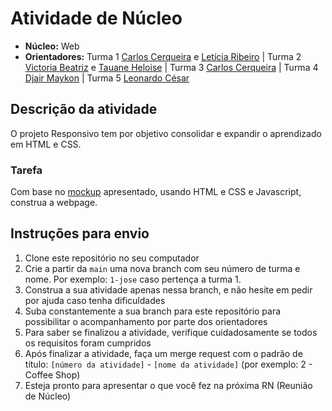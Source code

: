 # Atividade de Núcleo

- **Núcleo:** Web
- **Orientadores:** Turma 1 [Carlos Cerqueira](https://gitlab.com/Carloscerq) e [Letícia Ribeiro](https://gitlab.com/L3ty) | Turma 2 [Victoria Beatriz](https://gitlab.com/VicBia) e [Tauane Heloise](https://gitlab.com/tauaneheloise) | Turma 3 [Carlos Cerqueira](https://gitlab.com/Carloscerq) |  Turma 4 [Djair Maykon](https://gitlab.com/djairmaykon) | Turma 5 [Leonardo César](https://gitlab.com/leonardocgs)

## Descrição da atividade

O projeto Responsivo tem por objetivo consolidar e expandir o aprendizado em HTML e CSS.

### Tarefa

Com base no [mockup](https://www.figma.com/file/GPYoJZE2zG6qQRau4WgYtd/Responsividade-Web?type=design&node-id=0-1&t=zOeRk5GrBKFE2xpp-0) apresentado, usando HTML e CSS e Javascript, construa a webpage.

## Instruções para envio

1. Clone este repositório no seu computador
2. Crie a partir da `main` uma nova branch com seu número de turma e nome. Por exemplo: `1-jose` caso pertença a turma 1.
3. Construa a sua atividade apenas nessa branch, e não hesite em pedir por ajuda caso tenha dificuldades
4. Suba constantemente a sua branch para este repositório para possibilitar o acompanhamento por parte dos orientadores
5. Para saber se finalizou a atividade, verifique cuidadosamente se todos os requisitos foram cumpridos
6. Após finalizar a atividade, faça um merge request com o padrão de título: `[número da atividade]` - `[nome da atividade]` (por exemplo: 2 - Coffee Shop)
7. Esteja pronto para apresentar o que você fez na próxima RN (Reunião de Núcleo)
